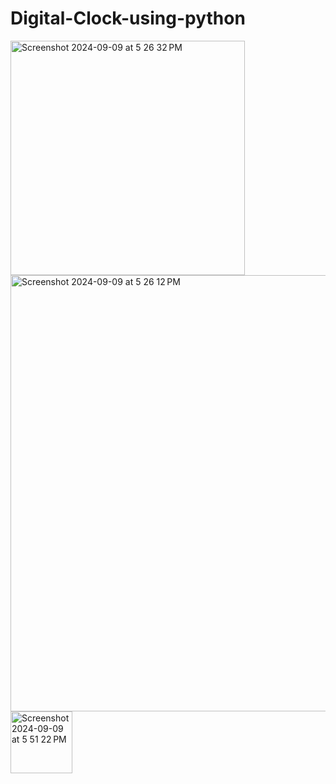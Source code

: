 # Digital-Clock-using-python




<img width="375" alt="Screenshot 2024-09-09 at 5 26 32 PM" src="https://github.com/user-attachments/assets/c674d474-7de1-402c-b35e-b3a434c6b566">



<img width="698" alt="Screenshot 2024-09-09 at 5 26 12 PM" src="https://github.com/user-attachments/assets/0f1154be-971a-433c-908b-aa69e9c45258">

<img width="99" alt="Screenshot 2024-09-09 at 5 51 22 PM" src="https://github.com/user-attachments/assets/9b3d36ee-8ef9-4dd3-9ee7-f3bdf6a62554">
